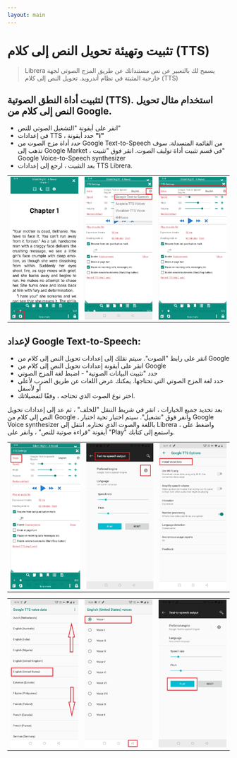 ```yaml
---
layout: main
---
```


# تثبيت وتهيئة تحويل النص إلى كلام (TTS)

> Librera يسمح لك بالتعبير عن نص مستنداتك عن طريق المزج الصوتي لجهة خارجية المثبتة في نظام أندرويد. تحويل النص إلى كلام (TTS)

## لتثبيت أداة النطق الصوتية (TTS). استخدام مثال تحويل النص إلى كلام من Google.

* انقر على أيقونة &quot;التشغيل الصوتي للنص&quot;
* في إعدادات TTS ، حدد أيقونة **&quot;i&quot;**
* حدد أداة مزج الصوت من Google Text-to-Speech من القائمة المنسدلة. سوف تذهب إلى Google Market ، في قسم تثبيت أداة توليف الصوت. انقر فوق &quot;تثبيت&quot; Google Voice-to-Speech synthesizer
* بعد التثبيت ، ارجع إلى إعدادات TTS Librera.

||||
|-|-|-|
|![](1.jpg)|![](3.jpg)|![](2.jpg)|

## لإعداد Google Text-to-Speech:

* انقر على رابط &quot;الصوت&quot;. سيتم نقلك إلى إعدادات تحويل النص إلى كلام من Google
* انقر على أيقونة إعدادات تحويل النص إلى كلام من Google
* حدد &quot;تثبيت البيانات الصوتية&quot; - اضبط لغة المزج الصوتي
* حدد لغة المزج الصوتي التي تحتاجها. يمكنك عرض اللغات عن طريق الضرب لأعلى أو لأسفل
* اختر نوع الصوت الذي تحتاجه ، وفقًا لتفضيلاتك.

بعد تحديد جميع الخيارات ، انقر في شريط التنقل &quot;للخلف&quot; ، ثم عد إلى إعدادات تحويل النص إلى كلام من Google ، وانقر فوق &quot;تشغيل&quot;. سيتم اختبار تحية اختبار Google Voice synthesizer باللغة والصوت الذي تختاره. انتقل إلى Librera ، واضغط على أيقونة &quot;قراءة صوتية للنص&quot; ، وانقر على &quot;Play&quot; واستمع إلى كتابك.

||||
|-|-|-|
|![](4.jpg)|![](5.jpg)|![](6.jpg)|

||||
|-|-|-|
|![](7.jpg)|![](8.jpg)|![](9.jpg)|
